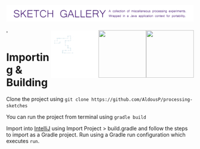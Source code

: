![Processing Sketches](header.png "Header")
---
  '<img src="gifs/EvilEvergreenAngelfish.gif" width="128" style="float: right;" height="128"> 
  <img src="gifs/GlumFlickeringGenet.gif" width="128" height="128" style="float: right;"> 
  <img src="gifs/LimpingWillingAmericanbadger.gif" width="128" height="128" style="float: right;"> 
 


Importing & Building
====================

Clone the project using `git clone https://github.com/AldousP/processing-sketches`

You can run the project from terminal using `gradle build`

Import into [IntelliJ](https://www.jetbrains.com/idea/) using Import Project > build.gradle and follow the steps to import as a Gradle project. Run using a Gradle run configuration which executes `run`.

